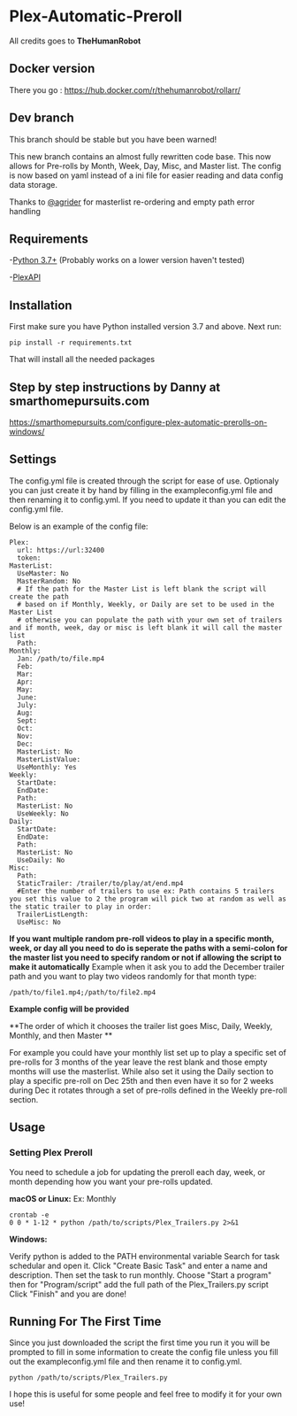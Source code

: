# Plex-Automatic-Preroll

All credits goes to **TheHumanRobot**

## Docker version

There you go : https://hub.docker.com/r/thehumanrobot/rollarr/

## Dev branch
This branch should be stable but you have been warned!

This new branch contains an almost fully rewritten code base. This now allows for Pre-rolls by Month, Week, Day, Misc, and Master list. The config is now based on yaml instead of a ini file for easier reading and data config data storage.

Thanks to [@agrider]( https://github.com/agrider ) for masterlist re-ordering and empty path error handling

## Requirements
-[Python 3.7+](https://www.python.org/)
(Probably works on a lower version haven't tested)

-[PlexAPI](https://github.com/pkkid/python-plexapi)


## Installation
First make sure you have Python installed version 3.7 and above. Next run:


```
pip install -r requirements.txt
```
That will install all the needed packages 

## Step by step instructions by Danny at smarthomepursuits.com

https://smarthomepursuits.com/configure-plex-automatic-prerolls-on-windows/

## Settings
The config.yml file is created through the script for ease of use. Optionaly you can just create it by hand by filling in the exampleconfig.yml file and then renaming it to config.yml. If you need to update it than you can edit the config.yml file.

Below is an example of the config file:
```
Plex: 
  url: https://url:32400
  token: 
MasterList: 
  UseMaster: No
  MasterRandom: No
  # If the path for the Master List is left blank the script will create the path 
  # based on if Monthly, Weekly, or Daily are set to be used in the Master List 
  # otherwise you can populate the path with your own set of trailers and if month, week, day or misc is left blank it will call the master list
  Path: 
Monthly: 
  Jan: /path/to/file.mp4
  Feb: 
  Mar: 
  Apr: 
  May: 
  June: 
  July: 
  Aug: 
  Sept: 
  Oct: 
  Nov: 
  Dec: 
  MasterList: No
  MasterListValue: 
  UseMonthly: Yes
Weekly:
  StartDate: 
  EndDate: 
  Path: 
  MasterList: No
  UseWeekly: No
Daily:
  StartDate: 
  EndDate: 
  Path: 
  MasterList: No
  UseDaily: No
Misc:
  Path: 
  StaticTrailer: /trailer/to/play/at/end.mp4
  #Enter the number of trailers to use ex: Path contains 5 trailers you set this value to 2 the program will pick two at random as well as the static trailer to play in order:
  TrailerListLength: 
  UseMisc: No
```

**If you want multiple random pre-roll videos to play in a specific month, week, or day all you need to do is seperate the paths with a semi-colon for the master list you need to specify random or not if allowing the script to make it automatically**
Example when it ask you to add the December trailer path and you want to play two videos randomly for that month type:

```
/path/to/file1.mp4;/path/to/file2.mp4
```
**Example config will be provided**

**The order of which it chooses the trailer list goes Misc, Daily, Weekly, Monthly, and then Master **

For example you could have your monthly list set up to play a specific set of pre-rolls for 3 months of the year leave the rest blank and those empty months will use the masterlist. While also set it using the Daily section to play a specific pre-roll on Dec 25th and then even have it so for 2 weeks during Dec it rotates through a set of pre-rolls defined in the Weekly pre-roll section.

## Usage

### Setting Plex Preroll

You need to schedule a job for updating the preroll each day, week, or month depending how you want your pre-rolls updated.

**macOS or Linux:**
Ex: Monthly

```
crontab -e
0 0 * 1-12 * python /path/to/scripts/Plex_Trailers.py 2>&1
```

**Windows:**

Verify python is added to the PATH environmental variable
Search for task schedular and open it. Click "Create Basic Task" and enter a name and description. Then set the task to run monthly. Choose "Start a program" then for "Program/script" add the full path of the Plex_Trailers.py script Click "Finish" and you are done!


## Running For The First Time

Since you just downloaded the script the first time you run it you will be prompted to fill in some information to create the config file unless you fill out the exampleconfig.yml file and then rename it to config.yml.

```
python /path/to/scripts/Plex_Trailers.py
```

I hope this is useful for some people and feel free to modify it for your own use!
